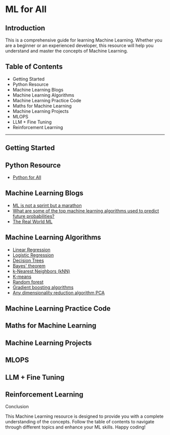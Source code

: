 
# ML for All

## Introduction

This is a comprehensive guide for learning Machine Learning. Whether you are a beginner or an experienced developer, this resource will help you understand and master the concepts of Machine Learning.


## Table of Contents

- Getting Started
- Python Resource
- Machine Learning Blogs
- Machine Learning Algorithms
- Machine Learning Practice Code
- Maths for Machine Learning
- Machine Learning Projects
- MLOPS
- LLM + Fine Tuning
- Reinforcement Learning

--------

## Getting Started

## Python Resource

- [Python for All](https://github.com/MrVisionaryGenius/Python_for_all/blob/main/README.md) 

## Machine Learning Blogs

- [ML is not a sprint but a marathon](https://coderpreneur.substack.com/p/ml-is-not-a-sprint-but-a-marathon?utm_source=post-email-title&publication_id=1440693&post_id=138528251&utm_campaign=email-post-title&isFreemail=true&r=1nk33h&utm_medium=email)
- [What are some of the top machine learning algorithms used to predict future probabilities?](https://medium.com/@itsinterestingms/what-are-some-of-the-top-machine-learning-algorithms-used-to-predict-future-probabilities-660935b7da25)
- [The Real World ML](https://coderpreneur.substack.com/publish/posts/detail/107806999?referrer=%2Fpublish%2Fposts%2Fpublished)


## Machine Learning Algorithms 
- [Linear Regression]()
- [Logistic Regression]()
- [Decision Trees ]()
- [Bayes' theorem]()
- [k-Nearest Neighbors (kNN)]()
- [K-means]()
- [Random forest]()
- [Gradient boosting algorithms]()
- [Any dimensionality reduction algorithm PCA]()


## Machine Learning Practice Code 


## Maths for Machine Learning 




## Machine Learning Projects



## MLOPS 



## LLM + Fine Tuning 



## Reinforcement Learning



Conclusion

This Machine Learning resource is designed to provide you with a complete understanding of the concepts. Follow the table of contents to navigate through different topics and enhance your ML skills. Happy coding!
